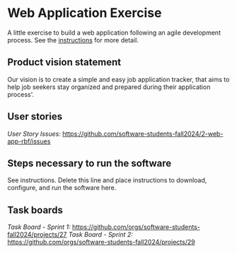 # Web Application Exercise

A little exercise to build a web application following an agile development process. See the [instructions](instructions.md) for more detail.

## Product vision statement

Our vision is to create a simple and easy job application tracker, that aims to help job seekers stay organized and prepared during their application process'.

## User stories

*User Story Issues:* https://github.com/software-students-fall2024/2-web-app-rbf/issues

## Steps necessary to run the software

See instructions. Delete this line and place instructions to download, configure, and run the software here.

## Task boards

*Task Board - Sprint 1:* https://github.com/orgs/software-students-fall2024/projects/27
*Task Board - Sprint 2:* https://github.com/orgs/software-students-fall2024/projects/29
